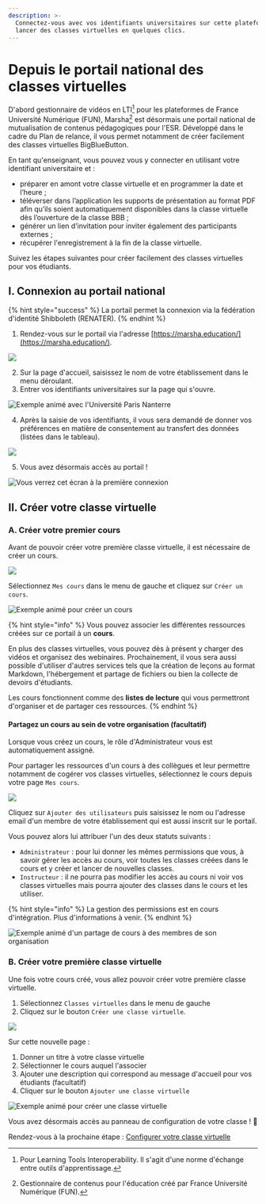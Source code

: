 ```yaml
---
description: >-
  Connectez-vous avec vos identifiants universitaires sur cette plateforme pour
  lancer des classes virtuelles en quelques clics.
---
```


# Depuis le portail national des classes virtuelles

D'abord gestionnaire de vidéos en LTI[^1] pour les plateformes de France Université Numérique (FUN), Marsha[^2] est désormais une portail national de mutualisation de contenus pédagogiques pour l'ESR. Développé dans le cadre du Plan de relance, il vous permet notamment de créer facilement des classes virtuelles BigBlueButton.

En tant qu'enseignant, vous pouvez vous y connecter en utilisant votre identifiant universitaire et :

* préparer en amont votre classe virtuelle et en programmer la date et l’heure ;
* téléverser dans l’application les supports de présentation au format PDF afin qu’ils soient automatiquement disponibles dans la classe virtuelle dès l’ouverture de la classe BBB ;
* générer un lien d‘invitation pour inviter également des participants externes ;
* récupérer l'enregistrement à la fin de la classe virtuelle.

Suivez les étapes suivantes pour créer facilement des classes virtuelles pour vos étudiants.

## I. Connexion au portail national

{% hint style="success" %}
La portail permet la connexion via la fédération d'identité Shibboleth (RENATER).
{% endhint %}

1. Rendez-vous sur le portail via l'adresse [https://marsha.education/](https://marsha.education/).

![](/assets/vignette-login-marsha-vf.png)

2. Sur la page d'accueil, saisissez le nom de votre établissement dans le menu déroulant.
3. Entrer vos identifiants universitaires sur la page qui s'ouvre.

![Exemple animé avec l'Université Paris Nanterre](/assets/marsha-site-login-shibboleth.gif)

4. Après la saisie de vos identifiants, il vous sera demandé de donner vos préférences en matière de consentement au transfert des données (listées dans le tableau).

![](/assets/shibboleth-consentement-v2.png)

5. Vous avez désormais accès au portail !

![Vous verrez cet écran à la première connexion](/assets/marsha-site-accueil.png)

## II. Créer votre classe virtuelle

### A. Créer votre premier cours

Avant de pouvoir créer votre première classe virtuelle, il est nécessaire de créer un cours.

![](/assets/site-creer-cours.png)

Sélectionnez `Mes cours` dans le menu de gauche et cliquez sur `Créer un cours`.

![Exemple animé pour créer un cours](/assets/marsha-site-premier-cours.gif)

{% hint style="info" %}
Vous pouvez associer les différentes ressources créées sur ce portail à un **cours**.

En plus des classes virtuelles, vous pouvez dès à présent y charger des vidéos et organisez des webinaires. Prochainement, il vous sera aussi possible d'utiliser d'autres services tels que la création de leçons au format Markdown, l'hébergement et partage de fichiers ou bien la collecte de devoirs d'étudiants.

Les cours fonctionnent comme des **listes de lecture** qui vous permettront d'organiser et de partager ces ressources.
{% endhint %}

#### Partagez un cours au sein de votre organisation (facultatif)

Lorsque vous créez un cours, le rôle d'Administrateur vous est automatiquement assigné.

Pour partager les ressources d'un cours à des collègues et leur permettre notamment de cogérer vos classes virtuelles, sélectionnez le cours depuis votre page `Mes cours`.

![](/assets/site-partage-cours.png)

Cliquez sur `Ajouter des utilisateurs` puis saisissez le nom ou l'adresse email d'un membre de votre établissement qui est aussi inscrit sur le portail.

Vous pouvez alors lui attribuer l'un des deux statuts suivants :

* `Administrateur` : pour lui donner les mêmes permissions que vous, à savoir gérer les accès au cours, voir toutes les classes créées dans le cours et y créer et lancer de nouvelles classes.
* `Instructeur` : il ne pourra pas modifier les accès au cours ni voir vos classes virtuelles mais pourra ajouter des classes dans le cours et les utiliser.

{% hint style="info" %}
La gestion des permissions est en cours d'intégration. Plus d'informations à venir.
{% endhint %}

![Exemple animé d'un partage de cours à des membres de son organisation](/assets/marsha-bbb-ajout-utilisateurs.gif)

### B. Créer votre première classe virtuelle

Une fois votre cours créé, vous allez pouvoir créer votre première classe virtuelle.

1. Sélectionnez `Classes virtuelles` dans le menu de gauche
2. Cliquez sur le bouton `Créer une classe virtuelle`.

![](/assets/marsha-site-creer-classe.png)

Sur cette nouvelle page :

1. Donner un titre à votre classe virtuelle
2. Sélectionner le cours auquel l'associer
3. Ajouter une description qui correspond au message d'accueil pour vos étudiants (facultatif)
4. Cliquer sur le bouton `Ajouter une classe virtuelle`

![Exemple animé pour créer une classe virtuelle](/assets/marsha-site-creation-classe.gif)

Vous avez désormais accès au panneau de configuration de votre classe ! :tada:

Rendez-vous à la prochaine étape : [Configurer votre classe virtuelle](/guide/configurer-votre-classe-virtuelle.md)

[^1]: Pour Learning Tools Interoperability. Il s'agit d'une norme d'échange entre outils d'apprentissage.

[^2]: Gestionnaire de contenus pour l'éducation créé par France Université Numérique (FUN).
